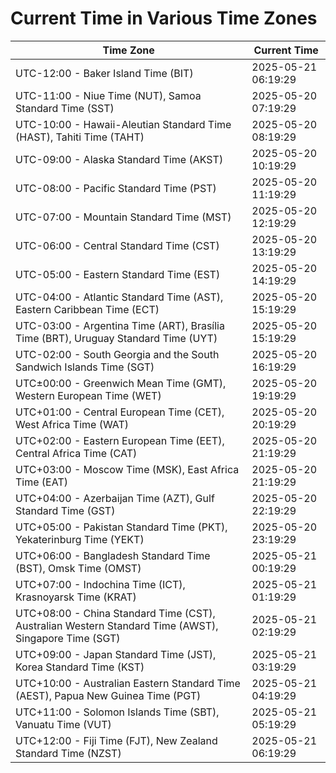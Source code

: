# Current Time in Various Time Zones

| Time Zone | Current Time |
|-----------|--------------|
| UTC-12:00 - Baker Island Time (BIT) | 2025-05-21 06:19:29 |
| UTC-11:00 - Niue Time (NUT), Samoa Standard Time (SST) | 2025-05-20 07:19:29 |
| UTC-10:00 - Hawaii-Aleutian Standard Time (HAST), Tahiti Time (TAHT) | 2025-05-20 08:19:29 |
| UTC-09:00 - Alaska Standard Time (AKST) | 2025-05-20 10:19:29 |
| UTC-08:00 - Pacific Standard Time (PST) | 2025-05-20 11:19:29 |
| UTC-07:00 - Mountain Standard Time (MST) | 2025-05-20 12:19:29 |
| UTC-06:00 - Central Standard Time (CST) | 2025-05-20 13:19:29 |
| UTC-05:00 - Eastern Standard Time (EST) | 2025-05-20 14:19:29 |
| UTC-04:00 - Atlantic Standard Time (AST), Eastern Caribbean Time (ECT) | 2025-05-20 15:19:29 |
| UTC-03:00 - Argentina Time (ART), Brasília Time (BRT), Uruguay Standard Time (UYT) | 2025-05-20 15:19:29 |
| UTC-02:00 - South Georgia and the South Sandwich Islands Time (SGT) | 2025-05-20 16:19:29 |
| UTC±00:00 - Greenwich Mean Time (GMT), Western European Time (WET) | 2025-05-20 19:19:29 |
| UTC+01:00 - Central European Time (CET), West Africa Time (WAT) | 2025-05-20 20:19:29 |
| UTC+02:00 - Eastern European Time (EET), Central Africa Time (CAT) | 2025-05-20 21:19:29 |
| UTC+03:00 - Moscow Time (MSK), East Africa Time (EAT) | 2025-05-20 21:19:29 |
| UTC+04:00 - Azerbaijan Time (AZT), Gulf Standard Time (GST) | 2025-05-20 22:19:29 |
| UTC+05:00 - Pakistan Standard Time (PKT), Yekaterinburg Time (YEKT) | 2025-05-20 23:19:29 |
| UTC+06:00 - Bangladesh Standard Time (BST), Omsk Time (OMST) | 2025-05-21 00:19:29 |
| UTC+07:00 - Indochina Time (ICT), Krasnoyarsk Time (KRAT) | 2025-05-21 01:19:29 |
| UTC+08:00 - China Standard Time (CST), Australian Western Standard Time (AWST), Singapore Time (SGT) | 2025-05-21 02:19:29 |
| UTC+09:00 - Japan Standard Time (JST), Korea Standard Time (KST) | 2025-05-21 03:19:29 |
| UTC+10:00 - Australian Eastern Standard Time (AEST), Papua New Guinea Time (PGT) | 2025-05-21 04:19:29 |
| UTC+11:00 - Solomon Islands Time (SBT), Vanuatu Time (VUT) | 2025-05-21 05:19:29 |
| UTC+12:00 - Fiji Time (FJT), New Zealand Standard Time (NZST) | 2025-05-21 06:19:29 |
